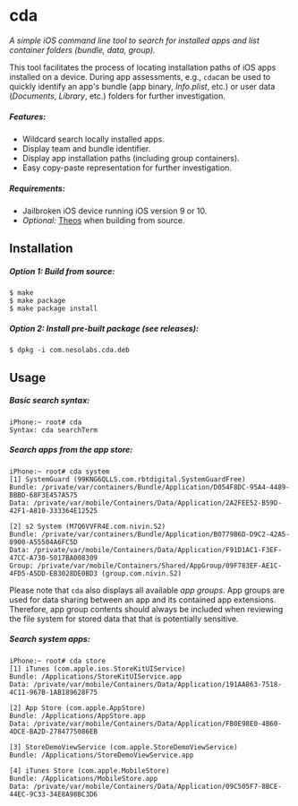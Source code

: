 # cda
*A simple iOS command line tool to search for installed apps and list container folders (bundle, data, group).*

This tool facilitates the process of locating installation paths of iOS apps installed on a device. During app assessments, e.g., `cda`can be used to quickly identify an app's bundle (app binary, _Info.plist_, etc.) or user data (_Documents_, _Library_, etc.) folders for further investigation.

##### Features:

  * Wildcard search locally installed apps.
  * Display team and bundle identifier.
  * Display app installation paths (including group containers).
  * Easy copy-paste representation for further investigation.

##### Requirements:

  * Jailbroken iOS device running iOS version 9 or 10.
  * _Optional:_ [Theos](https://github.com/theos/theos) when building from source.

## Installation

##### Option 1: Build from source:

```
$ make
$ make package
$ make package install
```

##### Option 2: Install pre-built package (see _releases_):

```
$ dpkg -i com.nesolabs.cda.deb
```

## Usage

##### Basic search syntax:

```
iPhone:~ root# cda
Syntax: cda searchTerm
```

##### Search apps from the app store:

```
iPhone:~ root# cda system
[1] SystemGuard (99KNG6QLLS.com.rbtdigital.SystemGuardFree)
Bundle: /private/var/containers/Bundle/Application/D054F8DC-95A4-4489-BBBD-68F3E457A575
Data: /private/var/mobile/Containers/Data/Application/2A2FEE52-B59D-42F1-A810-333364E12525

[2] s2 System (M7Q6VVFR4E.com.nivin.S2)
Bundle: /private/var/containers/Bundle/Application/B0779B6D-D9C2-42A5-8900-A55504A6FC5D
Data: /private/var/mobile/Containers/Data/Application/F91D1AC1-F3EF-47CC-A730-5017BA008309
Group: /private/var/mobile/Containers/Shared/AppGroup/09F783EF-AE1C-4FD5-A5DD-EB3028DE0BD3 (group.com.nivin.S2)
```

Please note that `cda` also displays all available _app groups_. App groups are used for data sharing between an app and its contained app extensions. Therefore, app group contents should always be included when reviewing the file system for stored data that that is potentially sensitive.

##### Search system apps:

```
iPhone:~ root# cda store
[1] iTunes (com.apple.ios.StoreKitUIService)
Bundle: /Applications/StoreKitUIService.app
Data: /private/var/mobile/Containers/Data/Application/191AA863-7518-4C11-967B-1AB189628F75

[2] App Store (com.apple.AppStore)
Bundle: /Applications/AppStore.app
Data: /private/var/mobile/Containers/Data/Application/FB0E98E0-4B60-4DCE-BA2D-2784775086EB

[3] StoreDemoViewService (com.apple.StoreDemoViewService)
Bundle: /Applications/StoreDemoViewService.app

[4] iTunes Store (com.apple.MobileStore)
Bundle: /Applications/MobileStore.app
Data: /private/var/mobile/Containers/Data/Application/09C505F7-8BCE-44EC-9C33-34E8A98BC3D6
```
